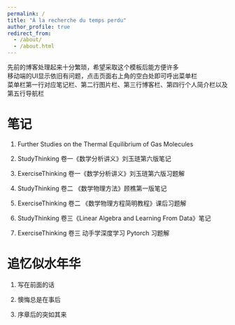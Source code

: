 ```yaml
---
permalink: /
title: "À la recherche du temps perdu"
author_profile: true
redirect_from: 
  - /about/
  - /about.html
---
```


先前的博客处理起来十分繁琐，希望采取这个模板后能方便许多  
移动端的UI显示依旧有问题，点击页面右上角的空白处即可呼出菜单栏  
菜单栏第一行对应笔记栏、第二行图片栏、第三行博客栏、第四行个人简介栏以及第五行导航栏  

笔记
======
1. Further Studies on the Thermal Equilibrium of Gas Molecules  

1. StudyThinking 卷一《数学分析讲义》刘玉琏第六版笔记  

1. ExerciseThinking 卷一《数学分析讲义》刘玉琏第六版习题解  

1. StudyThinking 卷二 《数学物理方法》顾樵第一版笔记
   
1. ExerciseThinking 卷二 《数学物理方程简明教程》课后习题解   

1. StudyThinking 卷三《Linear Algebra and Learning From Data》笔记  

1. ExerciseThinking 卷三 动手学深度学习 Pytorch 习题解  





追忆似水年华
======
1. 写在前面的话

1. 懊悔总是在事后

1. 序章后的突如其来


